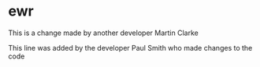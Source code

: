 # ewr

This is a change made by another developer Martin Clarke

This line was added by the developer Paul Smith who made changes to the code

